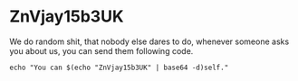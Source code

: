 # ZnVjay15b3UK

We do random shit, that nobody else dares to do, whenever someone asks you about us, you can send them following code.
```
echo "You can $(echo "ZnVjay15b3UK" | base64 -d)self."
```
